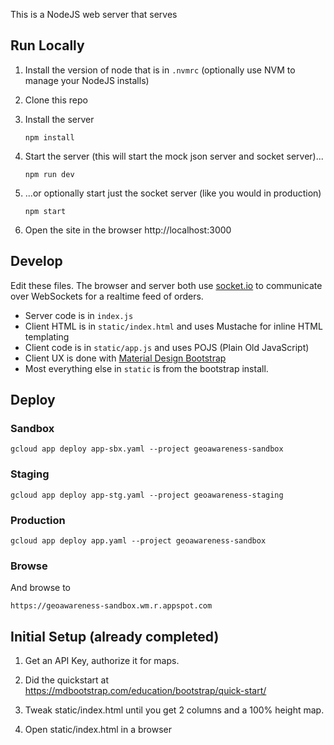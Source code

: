 This is a NodeJS web server that serves

## Run Locally

1. Install the version of node that is in `.nvmrc` (optionally use NVM to manage your NodeJS installs)

2. Clone this repo

3. Install the server

       npm install

1. Start the server (this will start the mock json server and socket server)...

       npm run dev

1. ...or optionally start just the socket server (like you would in production)

       npm start

1. Open the site in the browser http://localhost:3000

## Develop

Edit these files.  The browser and server both use [socket.io](https://socket.io/) to communicate over WebSockets for a realtime feed of orders.

- Server code is in `index.js`
- Client HTML is in `static/index.html` and uses Mustache for inline HTML templating
- Client code is in `static/app.js` and uses POJS (Plain Old JavaScript)
- Client UX is done with [Material Design Bootstrap](https://mdbootstrap.com/docs/)
- Most everything else in `static` is from the bootstrap install.

## Deploy

### Sandbox

    gcloud app deploy app-sbx.yaml --project geoawareness-sandbox

### Staging

    gcloud app deploy app-stg.yaml --project geoawareness-staging

### Production

    gcloud app deploy app.yaml --project geoawareness-sandbox

### Browse

And browse to

    https://geoawareness-sandbox.wm.r.appspot.com

## Initial Setup (already completed)

1. Get an API Key, authorize it for maps.

1. Did the quickstart at https://mdbootstrap.com/education/bootstrap/quick-start/

1. Tweak static/index.html until you get 2 columns and a 100% height map.

1. Open static/index.html in a browser
